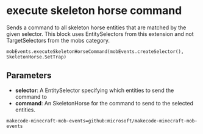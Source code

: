 # execute skeleton horse command

Sends a command to all skeleton horse entities that are matched by the given selector. This
block uses EntitySelectors from this extension and not TargetSelectors from the mobs
category.

```sig
mobEvents.executeSkeletonHorseCommand(mobEvents.createSelector(), SkeletonHorse.SetTrap)
```

## Parameters

* **selector**: A EntitySelector specifying which entities to send the command to
* **command**: An SkeletonHorse for the command to send to the selected entities.

```package
makecode-minecraft-mob-events=github:microsoft/makecode-minecraft-mob-events
```
